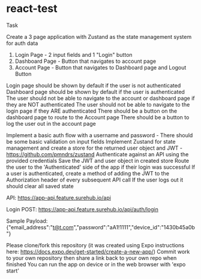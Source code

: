 # react-test

Task

Create a 3 page application with Zustand as the state management system for auth data

1) Login Page - 2 input fields and 1 "Login" button
2) Dashboard Page - Button that navigates to account page
3) Account Page - Button that navigates to Dashboard page and Logout Button

Login page should be shown by default if the user is not authenticated
Dashboard page should be shown by default if the user is authenticated
The user should not be able to navigate to the account or dashboard page if they are NOT authenticated
The user should not be able to navigate to the login page if they ARE authenticated
There should be a button on the dashboard page to route to the Account page
There should be a button to log the user out in the account page

Implement a basic auth flow with a username and password - There should be some basic validation on input fields
Implement Zustand for state management and create a store for the returned user object and JWT - https://github.com/pmndrs/zustand
Authenticate against an API using the provided credentials
Save the JWT and user object in created store
Route the user to the 'Authenticated' side of the app if their login was successful
If a user is authenticated, create a method of adding the JWT to the Authorization header of every subsequent API call
If the user logs out it should clear all saved state

API: https://app-api.feature.surehub.io/api

Login POST: https://app-api.feature.surehub.io/api/auth/login

Sample Payload: {"email_address":"t@t.com","password":"aA1!1111","device_id":"1430b45a0b"}


Please clone/fork this repository (it was created using Expo instructions here: https://docs.expo.dev/get-started/create-a-new-app/)
Commit work to your own repository then share a link back to your own repo when finished
You can run the app on device or in the web browser with 'expo start' 
